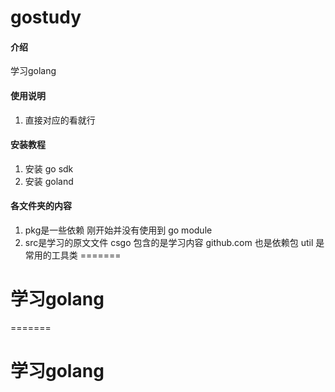 
# gostudy

#### 介绍
学习golang


#### 使用说明

1.  直接对应的看就行

#### 安装教程

1.  安装 go sdk
2.  安装 goland



#### 各文件夹的内容
1. pkg是一些依赖 刚开始并没有使用到 go module 
2. src是学习的原文文件 
    csgo 包含的是学习内容  github.com 也是依赖包 util 是常用的工具类
=======
# 学习golang
=======
# 学习golang
